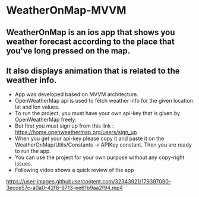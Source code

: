 # WeatherOnMap-MVVM
## WeatherOnMap is an ios app that shows you weather forecast according to the place that you've long pressed on the map.
## It also displays animation that is related to the weather info.
- App was developed based on MVVM architecture.
- OpenWeatherMap api is used to fetch weather info for the given location lat and lon values.
- To run the project, you must have your own api-key that is given by OpenWeatherMap freely.
- But first you must sign up from this link : https://home.openweathermap.org/users/sign_up
- When you get your api-key please copy it and paste it on the WeatherOnMap/Utils/Constants -> APIKey constant. Then you are
ready to run the app.
- You can use the project for your own purpose without any copy-right issues.
- Following video shows a quick review of the app







https://user-images.githubusercontent.com/32343921/179397090-3ecce57c-a0a0-42f8-9713-ee61b9aa2f94.mp4

